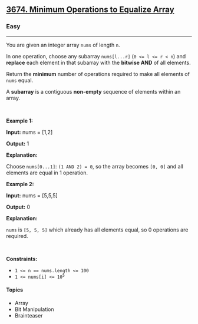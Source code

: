 <h2><a href="https://leetcode.com/problems/minimum-operations-to-equalize-array">3674. Minimum Operations to Equalize Array</a></h2><h3>Easy</h3><hr><p>You are given an integer array <code>nums</code> of length <code>n</code>.</p>

<p>In one operation, choose any subarray <code>nums[l...r]</code> (<code>0 &lt;= l &lt;= r &lt; n</code>) and <strong>replace</strong> each element in that subarray with the <strong>bitwise AND</strong> of all elements.</p>

<p>Return the <strong>minimum</strong> number of operations required to make all elements of <code>nums</code> equal.</p>
A <strong>subarray</strong> is a contiguous <b>non-empty</b> sequence of elements within an array.
<p>&nbsp;</p>
<p><strong class="example">Example 1:</strong></p>

<div class="example-block">
<p><strong>Input:</strong> <span class="example-io">nums = [1,2]</span></p>

<p><strong>Output:</strong> <span class="example-io">1</span></p>

<p><strong>Explanation:</strong></p>

<p>Choose <code>nums[0...1]</code>: <code>(1 AND 2) = 0</code>, so the array becomes <code>[0, 0]</code> and all elements are equal in 1 operation.</p>
</div>

<p><strong class="example">Example 2:</strong></p>

<div class="example-block">
<p><strong>Input:</strong> <span class="example-io">nums = [5,5,5]</span></p>

<p><strong>Output:</strong> <span class="example-io">0</span></p>

<p><strong>Explanation:</strong></p>

<p><code>nums</code> is <code>[5, 5, 5]</code> which already has all elements equal, so 0 operations are required.</p>
</div>

<p>&nbsp;</p>
<p><strong>Constraints:</strong></p>

<ul>
	<li><code>1 &lt;= n == nums.length &lt;= 100</code></li>
	<li><code>1 &lt;= nums[i] &lt;= 10<sup>5</sup></code></li>
</ul>

#### Topics

- Array
- Bit Manipulation
- Brainteaser
